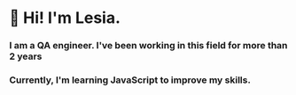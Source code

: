 <h1>👋 Hi! I'm Lesia.</h1>
<h3>I am a QA engineer. I've been working in this field for more than 2 years</h3>
<h3>Currently, I'm learning JavaScript to improve my skills.</h3>

<!---
LesiaIvlieva/LesiaIvlieva is a ✨ special ✨ repository because its `README.md` (this file) appears on your GitHub profile.
You can click the Preview link to take a look at your changes.
--->
